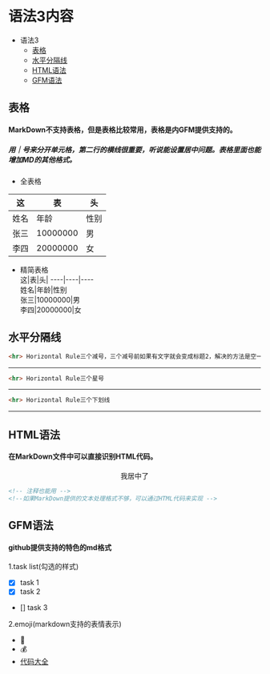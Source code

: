 # 语法3内容
* 语法3
  * [表格]
  * [水平分隔线]
  * [HTML语法]
  * [GFM语法]
## 表格
#### MarkDown不支持表格，但是表格比较常用，表格是内GFM提供支持的。
##### 用｜号来分开单元格，第二行的横线很重要，听说能设置居中问题。表格里面也能增加MD的其他格式。
- 全表格

|这|表|头|
|----|----|----|
|姓名|年龄|性别|
|张三|10000000|男|
|李四|20000000|女|
- 精简表格  
这|表|头|
----|----|----  
姓名|年龄|性别   
张三|10000000|男  
李四|20000000|女  
## 水平分隔线
```HTML
<hr> Horizontal Rule三个减号，三个减号前如果有文字就会变成标题2，解决的方法是空一行
```
---
```HTML
<hr> Horizontal Rule三个星号
```
***
```HTML
<hr> Horizontal Rule三个下划线
```
___
## HTML语法
#### 在MarkDown文件中可以直接识别HTML代码。
<p align="center">我居中了</p>   

```HTML
<!-- 注释也能用 -->
<!--如果MarkDown提供的文本处理格式不够，可以通过HTML代码来实现 -->
```  

## GFM语法
#### github提供支持的特色的md格式

1.task list(勾选的样式)
  - [x] task 1
  - [x] task 2
  - [] task 3  
  
2.emoji(markdown支持的表情表示)
  - :floppy_disk:
  - :moneybag:
  - [代码大全]

[表格]: demo3.md#表格-demo
[水平分隔线]: demo3.md#水平分隔线-demo
[HTML语法]: demo3.md#HTML语法-demo
[GFM语法]: demo3.md#GFM语法-demo
[代码大全]: https://github.com/guodongxiaren/README/blob/master/emoji.md
